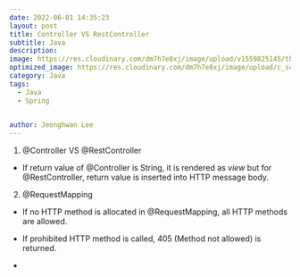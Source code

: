 ```yaml
---
date: 2022-06-01 14:35:23
layout: post
title: Controller VS RestController
subtitle: Java
description: 
image: https://res.cloudinary.com/dm7h7e8xj/image/upload/v1559825145/theme16_o0seet.jpg
optimized_image: https://res.cloudinary.com/dm7h7e8xj/image/upload/c_scale,w_380/v1559825145/theme16_o0seet.jpg
category: Java
tags:
  - Java
  - Spring

  
author: Jeonghwan Lee
---
```


1. @Controller VS @RestController

* If return value of @Controller is String, it is rendered as *view* but for @RestController, return value is inserted into HTTP message body. 

2. @RequestMapping

* If no HTTP method is allocated in @RequestMapping, all HTTP methods are allowed.

* If prohibited HTTP method is called, 405 (Method not allowed) is returned.

* 








